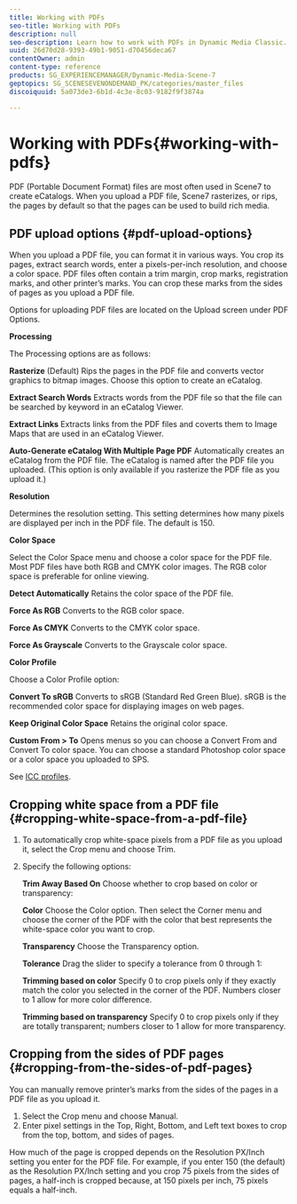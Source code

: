 ```yaml
---
title: Working with PDFs
seo-title: Working with PDFs
description: null
seo-description: Learn how to work with PDFs in Dynamic Media Classic.
uuid: 26d70d28-9393-49b1-9051-d70456deca67
contentOwner: admin
content-type: reference
products: SG_EXPERIENCEMANAGER/Dynamic-Media-Scene-7
geptopics: SG_SCENESEVENONDEMAND_PK/categories/master_files
discoiquuid: 5a073de3-6b1d-4c3e-8c03-9182f9f3874a

---
```


# Working with PDFs{#working-with-pdfs}

PDF (Portable Document Format) files are most often used in Scene7 to create eCatalogs. When you upload a PDF file, Scene7 rasterizes, or rips, the pages by default so that the pages can be used to build rich media.

## PDF upload options {#pdf-upload-options}

When you upload a PDF file, you can format it in various ways. You crop its pages, extract search words, enter a pixels-per-inch resolution, and choose a color space. PDF files often contain a trim margin, crop marks, registration marks, and other printer’s marks. You can crop these marks from the sides of pages as you upload a PDF file.

Options for uploading PDF files are located on the Upload screen under PDF Options.

**Processing**

The Processing options are as follows:

**Rasterize** (Default) Rips the pages in the PDF file and converts vector graphics to bitmap images. Choose this option to create an eCatalog.

**Extract Search Words** Extracts words from the PDF file so that the file can be searched by keyword in an eCatalog Viewer.

**Extract Links** Extracts links from the PDF files and coverts them to Image Maps that are used in an eCatalog Viewer.

**Auto-Generate eCatalog With Multiple Page PDF** Automatically creates an eCatalog from the PDF file. The eCatalog is named after the PDF file you uploaded. (This option is only available if you rasterize the PDF file as you upload it.)

**Resolution**

Determines the resolution setting. This setting determines how many pixels are displayed per inch in the PDF file. The default is 150.

**Color Space**

Select the Color Space menu and choose a color space for the PDF file. Most PDF files have both RGB and CMYK color images. The RGB color space is preferable for online viewing.

**Detect Automatically** Retains the color space of the PDF file.

**Force As RGB** Converts to the RGB color space.

**Force As CMYK** Converts to the CMYK color space.

**Force As Grayscale** Converts to the Grayscale color space.

**Color Profile**

Choose a Color Profile option:

**Convert To sRGB** Converts to sRGB (Standard Red Green Blue). sRGB is the recommended color space for displaying images on web pages.

**Keep Original Color Space** Retains the original color space.

**Custom From &gt; To** Opens menus so you can choose a Convert From and Convert To color space. You can choose a standard Photoshop color space or a color space you uploaded to SPS.

See [ICC profiles](icc-profiles.md#icc_profiles).

## Cropping white space from a PDF file {#cropping-white-space-from-a-pdf-file}

1. To automatically crop white-space pixels from a PDF file as you upload it, select the Crop menu and choose Trim. 
1. Specify the following options:

   **Trim Away&#xA;Based On** Choose whether to crop based on color or transparency:

   **Color** Choose the Color option. Then select the Corner menu and choose the corner of the PDF with the color that best represents the white-space color you want to crop.

   **Transparency** Choose the Transparency option.

   **Tolerance** Drag the slider to specify a tolerance from 0 through 1:

   **Trimming based on color** Specify 0 to crop pixels only if they exactly match the color you selected in the corner of the PDF. Numbers closer to 1 allow for more color difference.

   **Trimming based on transparency** Specify 0 to crop pixels only if they are totally transparent; numbers closer to 1 allow for more transparency.

## Cropping from the sides of PDF pages {#cropping-from-the-sides-of-pdf-pages}

You can manually remove printer’s marks from the sides of the pages in a PDF file as you upload it.

1. Select the Crop menu and choose Manual.
1. Enter pixel settings in the Top, Right, Bottom, and Left text boxes to crop from the top, bottom, and sides of pages.

How much of the page is cropped depends on the Resolution PX/Inch setting you enter for the PDF file. For example, if you enter 150 (the default) as the Resolution PX/Inch setting and you crop 75 pixels from the sides of pages, a half-inch is cropped because, at 150 pixels per inch, 75 pixels equals a half-inch.
